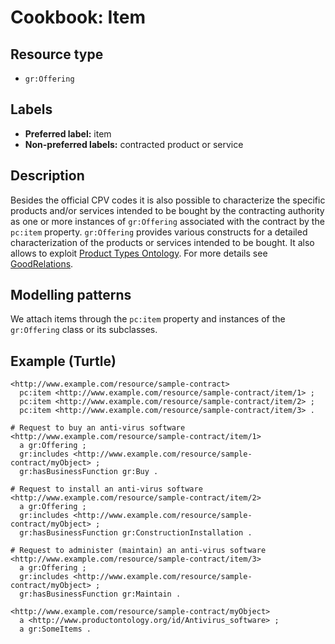 # Cookbook: Item #

## Resource type ##

  * `gr:Offering`

## Labels ##

  * **Preferred label:** item
  * **Non-preferred labels:** contracted product or service

## Description ##

Besides the official CPV codes it is also possible to characterize the specific products and/or services intended to be bought by the contracting authority as one or more instances of `gr:Offering` associated with the contract by the `pc:item` property. `gr:Offering` provides various constructs for a detailed characterization of the products or services intended to be bought. It also allows to exploit [Product Types Ontology](http://www.productontology.org/). For more details see [GoodRelations](http://www.heppnetz.de/projects/goodrelations/).

## Modelling patterns ##

We attach items through the `pc:item` property and instances of the `gr:Offering` class or its subclasses.

## Example (Turtle) ##

```
<http://www.example.com/resource/sample-contract>
  pc:item <http://www.example.com/resource/sample-contract/item/1> ;
  pc:item <http://www.example.com/resource/sample-contract/item/2> ;
  pc:item <http://www.example.com/resource/sample-contract/item/3> .

# Request to buy an anti-virus software
<http://www.example.com/resource/sample-contract/item/1>
  a gr:Offering ;
  gr:includes <http://www.example.com/resource/sample-contract/myObject> ;
  gr:hasBusinessFunction gr:Buy .

# Request to install an anti-virus software
<http://www.example.com/resource/sample-contract/item/2>
  a gr:Offering ;
  gr:includes <http://www.example.com/resource/sample-contract/myObject> ;
  gr:hasBusinessFunction gr:ConstructionInstallation .

# Request to administer (maintain) an anti-virus software
<http://www.example.com/resource/sample-contract/item/3>
  a gr:Offering ;
  gr:includes <http://www.example.com/resource/sample-contract/myObject> ;
  gr:hasBusinessFunction gr:Maintain .

<http://www.example.com/resource/sample-contract/myObject>
  a <http://www.productontology.org/id/Antivirus_software> ;
  a gr:SomeItems .

```